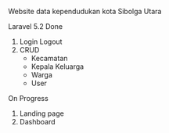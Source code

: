 Website data kependudukan kota Sibolga Utara

Laravel 5.2 
Done
1. Login Logout
2. CRUD
   - Kecamatan
   - Kepala Keluarga
   - Warga
   - User

On Progress
1. Landing page
2. Dashboard
